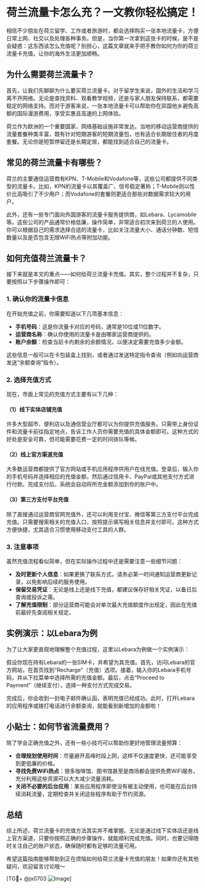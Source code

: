 # 荷兰流量卡怎么充？一文教你轻松搞定！

相信不少朋友在荷兰留学、工作或者旅游时，都会选择购买一张本地流量卡，方便日常上网、社交以及处理各种事务。但是，当你第一次拿到这张卡的时候，是不是会疑惑：这东西该怎么充值呢？别担心，这篇文章就来手把手教你如何为你的荷兰流量卡充值，让你的海外生活更加顺畅。

## 为什么需要荷兰流量卡？

首先，让我们先聊聊为什么要买荷兰流量卡。对于留学生来说，国外的生活和学习离不开网络。无论是查找资料、观看教学视频，还是与家人朋友保持联系，都需要稳定的网络支持。而对于游客来说，一张本地流量卡可以帮助你在异国他乡避免高额的国际漫游费用，享受实惠且高速的上网体验。

荷兰作为欧洲的一个重要国家，网络基础设施非常发达。当地的移动运营商提供的流量套餐种类丰富，既有针对短期游客的短期流量包，也有适合长期居住者的月度套餐。无论你是短暂停留还是长期定居，都能找到适合自己的流量卡。

## 常见的荷兰流量卡有哪些？

荷兰的主要通信运营商有KPN、T-Mobile和Vodafone等，这些公司都提供不同类型的流量卡。比如，KPN的流量卡以其覆盖广、信号稳定著称；T-Mobile则以性价比高吸引了不少用户；而Vodafone的套餐则更适合那些对数据需求较大的用户。

此外，还有一些专门面向外国游客的流量卡服务提供商，如Lebara、Lycamobile等。这些公司的产品通常价格低廉，操作简单，非常适合初次来到荷兰的人使用。你可以根据自己的需求选择合适的流量卡，比如关注流量大小、通话分钟数、短信数量以及是否包含无限WiFi热点等附加功能。

## 如何充值荷兰流量卡？

接下来就是本文的重点——如何给荷兰流量卡充值。其实，整个过程并不复杂，只要按照以下步骤操作即可：

### 1. 确认你的流量卡信息

在开始充值之前，你需要知道以下几项基本信息：
- **手机号码**：这是你流量卡对应的号码，通常是10位或11位数字。
- **运营商名称**：确认你使用的流量卡是由哪家运营商提供的。
- **账户余额**：检查当前卡内剩余的余额情况，以便决定需要充值多少金额。

这些信息一般可以在卡包装盒上找到，或者通过发送特定指令查询（例如向运营商发送“余额查询”指令）。

### 2. 选择充值方式

现在，市面上常见的充值方式主要有以下几种：

#### （1）线下实体店铺充值

许多大型超市、便利店以及通信营业厅都可以为你提供充值服务。只需带上身份证件和流量卡前往指定地点，告诉工作人员你需要充值的具体金额即可。这种方式的好处是安全可靠，但可能需要花费一定的时间排队等候。

#### （2）线上官方渠道充值

大多数运营商都提供了官方网站或手机应用程序供用户在线充值。登录后，输入你的手机号码并选择相应的充值金额，然后通过信用卡、PayPal或其他支付方式进行付款。完成支付后，系统会自动将所充金额添加到你的账户中。

#### （3）第三方支付平台充值

除了直接通过运营商官网充值外，还可以利用支付宝、微信等第三方支付平台完成充值。只需要搜索相关的充值入口，按照提示填写相关信息并支付即可。这种方式方便快捷，尤其适合习惯使用移动支付工具的人群。

### 3. 注意事项

虽然充值流程看似简单，但在实际操作过程中还是需要注意一些细节问题：

- **及时更新个人信息**：如果更换了联系方式，请务必第一时间通知运营商更新记录，以免影响后续的服务使用。
- **保留交易凭证**：无论是线上还是线下充值，都建议保存好相关凭证，以备日后查询或投诉之需。
- **了解充值限制**：部分运营商可能会对单次最大充值额度作出规定，因此在充值前最好先查阅相关规定。

## 实例演示：以Lebara为例

为了让大家更直观地理解整个充值过程，这里以Lebara为例做一个实例演示：

假设你现在持有Lebara的一张SIM卡，并希望为其充值。首先，访问Lebara的官方网站，在首页找到“Recharge”（充值）选项。接着，输入你的Lebara手机号码，并从下拉菜单中选择所需的充值金额。最后，点击“Proceed to Payment”（继续支付），选择一种支付方式完成交易。

完成后，你会收到一封电子邮件确认函，表明充值已经成功。此时，打开Lebara的应用程序或拨打电话进行余额查询，就能看到新增加的金额啦！

## 小贴士：如何节省流量费用？

除了学会正确充值之外，还有一些小技巧可以帮助你更好地管理流量预算：

- **合理规划使用时间**：尽量避开高峰时段上网，这样不仅速度更快，还可能享受到更低廉的价格。
- **寻找免费WiFi热点**：很多咖啡馆、图书馆甚至是商场都会提供免费WiFi服务，充分利用这些资源可以大大减少流量消耗。
- **关闭不必要的后台应用**：某些应用程序即使没有被主动使用，也可能在后台持续消耗流量，定期检查并关闭这些程序有助于节约资源。

## 总结

综上所述，荷兰流量卡的充值方法其实并不难掌握。无论是通过线下实体店还是线上官方渠道，只要你按照正确的步骤操作，就能顺利完成充值。同时，也要记得随时关注自己的账户状态，确保随时都有足够的流量可用。

希望这篇指南能够帮助到正在烦恼如何给荷兰流量卡充值的朋友！如果你还有其他疑问，欢迎留言讨论哦～ 

[TG💪+ @jx0703 ![Image](https://github.com/user-attachments/assets/dbca1d08-cadb-493c-b0ec-ad6f7a83f270)]